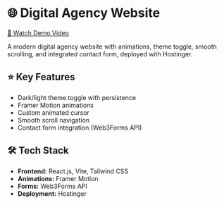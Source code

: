 # 🌐 Digital Agency Website

[🎥 Watch Demo Video](https://res.cloudinary.com/dijsakcjf/video/upload/v1758946739/Agency_giiftx.mp4)

A modern digital agency website with animations, theme toggle, smooth scrolling, and integrated contact form, deployed with Hostinger.

## ⭐ Key Features
- Dark/light theme toggle with persistence  
- Framer Motion animations  
- Custom animated cursor  
- Smooth scroll navigation  
- Contact form integration (Web3Forms API)  

## 🛠 Tech Stack
- **Frontend:** React.js, Vite, Tailwind CSS  
- **Animations:** Framer Motion  
- **Forms:** Web3Forms API  
- **Deployment:** Hostinger  
